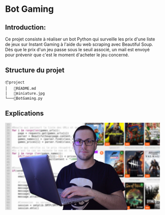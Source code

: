 # __Bot Gaming__

## Introduction: 
Ce projet consiste à réaliser un bot Python qui surveille les prix d'une liste de jeux sur Instant Gaming à l'aide du web scraping avec Beautiful Soup. 
Dès que le prix d'un jeu passe sous le seuil associé, un mail est envoyé pour prévenir que c'est le moment d'acheter le jeu concerné.

## Structure du projet
```
📦project
│   📜README.md
│   📜miniature.jpg
└───📜BotGaming.py
```

## Explications

<span style="display:block;text-align:center">

[![](miniature.jpg#center)](https://youtu.be/YDBAWGB8N_0)

</span>
